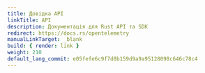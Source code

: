 ```yaml
---
title: Довідка API
linkTitle: API
description: Документація для Rust API та SDK
redirect: https://docs.rs/opentelemetry
manualLinkTarget: _blank
build: { render: link }
weight: 210
default_lang_commit: e05fefe6c9f7d8b159d9a9a95128098c646c78c4
---
```

